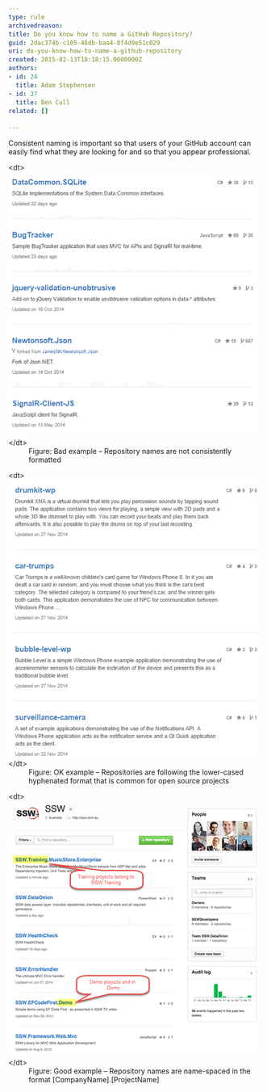 ```yaml
---
type: rule
archivedreason: 
title: Do you know how to name a GitHub Repository?
guid: 2dac374b-c105-46db-baa4-8f4d0e51c029
uri: do-you-know-how-to-name-a-github-repository
created: 2015-02-13T18:18:15.0000000Z
authors:
- id: 24
  title: Adam Stephensen
- id: 37
  title: Ben Cull
related: []

---
```


Consistent naming is important so that users of your GitHub account can easily find what they are looking for and so that you appear professional.

<!--endintro-->
<dl class="badImage">&lt;dt&gt;
      <img src="name-github-bad.png" alt="">
   &lt;/dt&gt;<dd>Figure: Bad example – Repository names are not consistently formatted</dd></dl><dl><dl class="image">&lt;dt&gt;
            <img src="name-github-ok.png" alt="">
         &lt;/dt&gt;<dd>Figure: OK example – Repositories are following the lower-cased hyphenated format that is common for open source projects</dd></dl><dl><dl class="goodImage">&lt;dt&gt;
                  <img src="name-github-good.png" alt="">
               &lt;/dt&gt;<dd>Figure: Good example – Repository names are name-spaced in the format [CompanyName].[ProjectName]</dd><dl>
</dl></dl></dl></dl>
